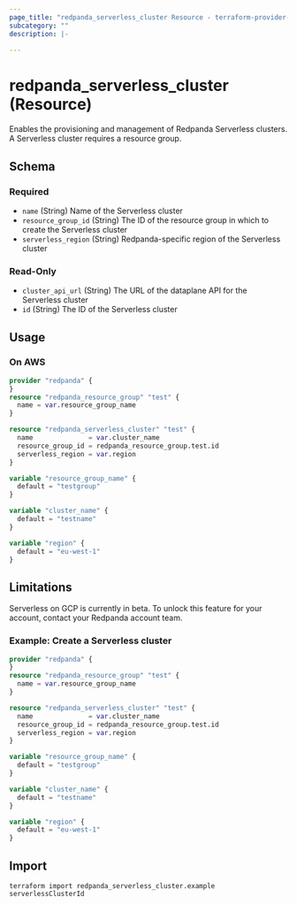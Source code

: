 ```yaml
---
page_title: "redpanda_serverless_cluster Resource - terraform-provider-redpanda"
subcategory: ""
description: |-
  
---
```


# redpanda_serverless_cluster (Resource)



Enables the provisioning and management of Redpanda Serverless clusters. A Serverless cluster requires a resource group.

<!-- schema generated by tfplugindocs -->
## Schema

### Required

- `name` (String) Name of the Serverless cluster
- `resource_group_id` (String) The ID of the resource group in which to create the Serverless cluster
- `serverless_region` (String) Redpanda-specific region of the Serverless cluster

### Read-Only

- `cluster_api_url` (String) The URL of the dataplane API for the Serverless cluster
- `id` (String) The ID of the Serverless cluster

## Usage

### On AWS

```terraform
provider "redpanda" {
}
resource "redpanda_resource_group" "test" {
  name = var.resource_group_name
}

resource "redpanda_serverless_cluster" "test" {
  name              = var.cluster_name
  resource_group_id = redpanda_resource_group.test.id
  serverless_region = var.region
}

variable "resource_group_name" {
  default = "testgroup"
}

variable "cluster_name" {
  default = "testname"
}

variable "region" {
  default = "eu-west-1"
}
```

## Limitations

Serverless on GCP is currently in beta. To unlock this feature for your account, contact your Redpanda account team.

### Example: Create a Serverless cluster

```terraform
provider "redpanda" {
}
resource "redpanda_resource_group" "test" {
  name = var.resource_group_name
}

resource "redpanda_serverless_cluster" "test" {
  name              = var.cluster_name
  resource_group_id = redpanda_resource_group.test.id
  serverless_region = var.region
}

variable "resource_group_name" {
  default = "testgroup"
}

variable "cluster_name" {
  default = "testname"
}

variable "region" {
  default = "eu-west-1"
}
```

## Import

```shell
terraform import redpanda_serverless_cluster.example serverlessClusterId
```

